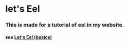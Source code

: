 # let's Eel

### This is made for a tutorial of eel in my website.

#### see [Let's Eel (basics)](https://letscode.erfanpaslar.ir/post.php?pId=16)
